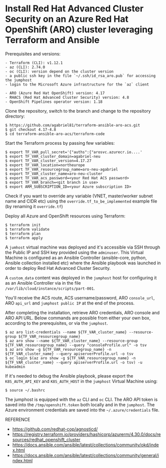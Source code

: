 # Install Red Hat Advanced Cluster Security on an Azure Red Hat OpenShift (ARO) cluster leveraging Terraform and Ansible

Prerequisites and versions:

```
- Terraform (CLI): v1.12.1
- az (CLI): 2.74.0
- oc (CLI): version depend on the cluster version
- a public ssh key in the file `~/.ssh/id_rsa_aro.pub` for accessing the jumphost
- login to the Microsoft Azure infrastructure for the `az` client 
```
```
- ARO (Azure Red Hat OpenShift) version: 4.17
- RHACS (Red Hat Advanced Cluster Security) version: 4.8
- OpenShift Pipelines operator version: 1.18
```

Clone the repository, switch to the branch and change to the repository directory:
```
$ https://github.com/agabriel81/terraform-ansible-aro-acs.git
$ git checkout 4.17-4.8
$ cd terraform-ansible-aro-acs/terraform-code
```

Start the Terraform process by passing few variables:
```
$ export TF_VAR_pull_secret='{"auths":{"arosvc.azurecr.io....'
$ export TF_VAR_cluster_domain=agabriel-neu
$ export TF_VAR_cluster_version=4.17.27
$ export TF_VAR_location=northeurope
$ export TF_VAR_resourcegroup_name=aro-neu-agabriel
$ export TF_VAR_cluster_name=aro-neu-cluster
$ export TF_VAR_acs_password=<your Red Hat ACS password>
$ export TF_VAR_branch=<git branch in use>
$ export ARM_SUBSCRIPTION_ID=<your Azure subscription ID>
```

Check if you want to override any variable (VNET, master/worker subnet name and CIDR etc) using the `override.tf_to_be_implemented` example file (by renaming it `override.tf`)

Deploy all Azure and OpenShift resources using Terraform:

```
$ terraform init
$ terraform validate
$ terraform plan 
$ terraform apply 
```

A `jumhost` virtual machine was deployed and it's accessible via SSH through the Public IP and SSH key provided using the `adminuser`. 
This Virtual Machine is configured as an Ansible Controller (ansible-core, python, Ansible collection installed etc) where the Ansible playbook was launched in order to deploy Red Hat Advanced Cluster Security.

A `custom_data` content was deployed in the `jumphost` host for configuring it as an Ansible Controller via in the file `/var/lib/cloud/instance/scripts/part-001`.

You'll receive the ACS route, ACS username/password, ARO `console_url`, ARO `api_url` and `jumphost public IP` at the end of the process.

After completing the installation, retrieve ARO credentials, ARO console and ARO API URL.
Below commands are possible from either your own box, according to the prerequisites, or via the `jumphost`.

```
$ az aro list-credentials --name ${TF_VAR_cluster_name} --resource-group ${TF_VAR_resourcegroup_name}
$ az aro show --name ${TF_VAR_cluster_name} --resource-group ${TF_VAR_resourcegroup_name} --query "consoleProfile.url" -o tsv
$ az aro show -g ${TF_VAR_resourcegroup_name} -n ${TF_VAR_cluster_name} --query apiserverProfile.url -o tsv 
$ oc login $(az aro show -g ${TF_VAR_resourcegroup_name} -n ${TF_VAR_cluster_name} --query apiserverProfile.url -o tsv) -u kubeadmin
```

If it's needed to debug the Ansible playbook, please export the `K8S_AUTH_API_KEY` and `K8S_AUTH_HOST` in the `jumphost` Virtual Machine using:

```
$ source ~/.bashrc
```

The jumphost is equipped with the `az` CLI and `oc` CLI.
The ARO API token is saved into the `/tmp/openshift.token` both locally and in the `jumphost`.
The Azure environment credentials are saved into the `~/.azure/credentials` file.


REFERENCE

- https://github.com/redhat-cop/agnosticd/
- https://registry.terraform.io/providers/hashicorp/azurerm/4.30.0/docs/resources/redhat_openshift_cluster
- https://docs.ansible.com/ansible/latest/collections/community/okd/index.html
- https://docs.ansible.com/ansible/latest/collections/community/general/index.html
